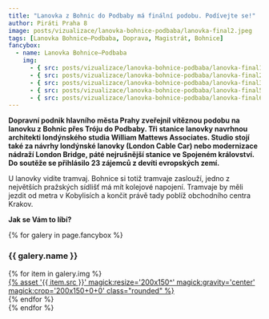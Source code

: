 ```yaml
---
title: "Lanovka z Bohnic do Podbaby má finální podobu. Podívejte se!"
author: Piráti Praha 8
image: posts/vizualizace/lanovka-bohnice-podbaba/lanovka-final2.jpeg
tags: [Lanovka Bohnice–Podbaba, Doprava, Magistrát, Bohnice]
fancybox:
  - name: Lanovka Bohnice–Podbaba
    img:
      - { src: posts/vizualizace/lanovka-bohnice-podbaba/lanovka-final1.jpeg, title: Lanovky z Bohnic do Podbaby má finální podobu. Podívejte se. }
      - { src: posts/vizualizace/lanovka-bohnice-podbaba/lanovka-final2.jpeg, title: Lanovky z Bohnic do Podbaby má finální podobu. Podívejte se. }
      - { src: posts/vizualizace/lanovka-bohnice-podbaba/lanovka-final3.jpeg, title: Lanovky z Bohnic do Podbaby má finální podobu. Podívejte se. }
      - { src: posts/vizualizace/lanovka-bohnice-podbaba/lanovka-final5.jpeg, title: Lanovky z Bohnic do Podbaby má finální podobu. Podívejte se. }
      - { src: posts/vizualizace/lanovka-bohnice-podbaba/lanovka-final6.jpeg, title: Lanovky z Bohnic do Podbaby má finální podobu. Podívejte se. }
---
```


**Dopravní podnik hlavního města Prahy zveřejnil vítěznou podobu na lanovku z Bohnic přes Tróju do Podbaby. Tři stanice lanovky navrhnou architekti londýnského studia William Mattews Associates. Studio stojí také za návrhy londýnské lanovky (London Cable Car) nebo modernizace nádraží London Bridge, páté nejrušnější stanice ve Spojeném království. Do soutěže se přihlásilo 23 zájemců z devíti evropských zemí.**

U lanovky vidíte tramvaj. Bohnice si totiž tramvaje zaslouží, jedno z největších pražských sídlišť má mít kolejové napojení. Tramvaje by měli jezdit od metra v Kobylisích a končit právě tady poblíž obchodního centra Krakov.

**Jak se Vám to líbí?**

{% for galery in page.fancybox %}
<div class="mt-4">
  <h3>{{ galery.name }}</h3>
  <div class="grid grid-cols-4 gap-4">
  {% for item in galery.img %}
    <div class="">
      <a data-fancybox="gallery" href="{% asset '{{ item.src }}' @path %}" data-caption="{{ item.title }}">{% asset '{{ item.src }}' magick:resize='200x150^' magick:gravity='center' magick:crop='200x150+0+0' class="rounded" %}</a>
    </div>
  {% endfor %}
  </div>
</div>
{% endfor %}
